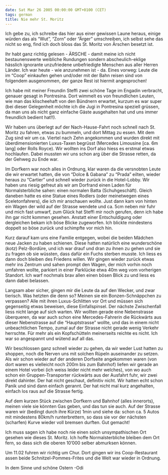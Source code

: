 ```yaml
---
date: Sat Mar 26 2005 00:00:00 GMT+0100 (CET)
tags: german
title: Nie mehr St. Moritz
---
```



Ich gebe zu, ich schreibe das hier aus einer gewissen Laune heraus,
einige würden das als “Wut”, “Zorn” oder “Ärger” umschreiben, ich selbst
sehe das nicht so eng, find ich doch bloss das St. Moritz von Ärschen
besetzt ist.

Ihr habt ganz richtig gelesen - ÄRSCHE - damit meine ich nicht
bestaunenswerte weibliche Rundungen sondern abscheulich-eklige hässlich
ignorante unzufriedene unbefriedigte Menschen aus aller Herren Länder.
Ich war heute - wie anzunehmen ist - da. Eines vorweg: Leute die im
“Coop” einkaufen gehen und/oder mit der Bahn reisen sind von folgendem
ausgenommen, der ganze Rest ist hiermit angesprochen!

Ich habe mit meiner Freundin Steffi zwei schöne Tage im Engadin
verbracht, genauer gesagt in Pontresina. Dort wimmelt es von
freundlichen Leuten, wie man das klischeehaft von den Bündnern erwartet,
kurzum es war super (bei dieser Gelegenheit möchte ich die Jugi in
Pontresina speziell grüssen, da man uns als nicht ganz einfache Gäste
ausgehalten hat und uns immer freundlich bedient hat!!).

Wir haben uns überlegt auf der Nach-Hause-Fahrt noch schnell nach St.
Moritz zu fahren, etwas zu bummeln, und dort Mittag zu essen. Mit dem
Zug sind wir um ca. Viertel nach Zehn angekommen und wurden direkt mit
überdimensionierten Luxus-Taxen begrüsst (Mercedes Limousine [ca. 6m
lang] oder Rolls Royce). Wir wollten ins Dorf also hiess es erstmal
etwas hochlaufen. Dabei mussten wir uns schon arg über die Strasse
retten, da der Gehweg zu Ende war.

Im Dorfkern war noch alles in Ordnung, klar waren da die versnobten
Leute die wir erwartet hatten, die von “Dolce & Gabana” zu “Prada”
eilten, wieder heraus zu “Cartier” und schnell wieder zurück in die
Hotel-Lobby. Wir haben uns riesig gefreut als wir am Dorfrand einen
Laden für Normalsterbliche sahen: einen normalen Batta (Schuhgeschäft).
Gleich daneben hatte es eine Statue eines Rodlers (oder meinetwegen
eines Sceletonfahrers), die ich mir anschauen wollte. Just dann kam von
hinten ein Wagen der wild auf der Strasse wendete und ca. 5cm neben mir
fuhr und mich fast umwarf, zum Glück hat Steffi mir noch gerufen, denn
ich habe ihn gar nicht kommen gesehen. Anstatt einer Entschuldigung oder
dergleichen bekam ich böse Blicke zugeworfen. Ich blickte mindestens
doppelt so böse zurück und schimpfte vor mich hin.

Kurz darauf kam uns eine Familie entgegen, wobei die beiden Mädchen neue
Jacken zu haben schienen. Diese hatten natürlich eine wunderschöne
(*kotz*) Pelz-Bordüre, und ich war drauf und dran zu ihnen zu gehen und
sie zu fragen ob sie wüssten, dass dafür ein Fuchs sterben musste. Ich
liess es dann doch bleiben des Friedens willen. Wir gingen wieder zurück
etwas mehr ins Zentrum und sahen prompt den Wagen, der mich vorhin noch
umfahren wollte, parkiert in einer Parklücke etwa 40m weg vom vorherigen
Standort. Ich warf nochmals brav allen einen bösen Blick zu und liess es
dann dabei belassen.

Langsam aber sicher, gingen mir die Leute da auf den Wecker, und zwar
tierisch. Was hetzten die denn so? Meinen sie ein Bonzen-Schnäppchen zu
verpassen? Alle mit ihren Luxus-Schlitten vor Ort und müssen sich
gegenseitig etwas beweisen, diese Einfallspinsel. Der nächste
Zwischenfall liess nicht lange auf sich warten. Wir wollten gerade eine
Nebenstrasse überqueren, da war auch schon eine Mercedes-Fahrerin die
Rückwärts aus dieser Nebenstrasse auf die “Hauptstrasse” wollte, und das
in einem nicht unbeachtlichen Tempo, zumal auf der Strasse nicht gerade
wenig Verkehr herrschte. Für mehr als ein Kopfschütteln meinerseits
reichte es nicht. Ich war so angespannt und wütend auf all das.

Wir beschlossen ganz schnell wieder zu gehen, da wir weder Lust hatten
zu shoppen, noch die Nerven uns mit solchen Rüpeln auseinander zu
setzen. Als wir schon wieder auf der anderen Dorfseite angekommen waren
(von dort waren es vielleicht noch 200m bis zum Bahnhof) liefen wir
gerade an einem Hotel vorbei (ich weiss leider nicht mehr welches), von
wo auch schon ein Gruppen-Transporter rückwärts aus der Ausfahrt fuhr,
wir zwei direkt dahinter. Der hat nicht geschaut, definitiv nicht. Wir
hatten echt schon Panik und sind dann einfach gerannt. Der hat nicht mal
kurz angehalten, einfach los raus auf die Strasse fertig.

Auf dem kurzen Stück zwischen Dorfkern und Bahnhof (alles innerorts),
meinen viele sie könnten Gas geben, und das tun sie auch. Auf der
Strasse waren wir (bedingt durch ihre Kürze) 1min und siehe da: schon
ca. 5 Autos mit mindestens 80km/h runterbrettern, so dass sie vor der
nächsten (scharfen) Kurve wieder voll bremsen durften. Gut gemacht!

Ich muss sagen ich habe noch nie einen solch unsympathischen Ort gesehen
wie dieses St. Moritz. Ich hoffe Normalsterbliche bleiben dem Ort fern,
so dass sich die oberen 10’000 selber abmurksen können.

Um 11.02 fuhren wir richtig um Chur. Dort gingen wir ins Coop-Restaurant
assen beide Schnitzel-Pommes-Frites und die Welt war wieder in Ordnung.

In dem Sinne und schöne Ostern -Odi

